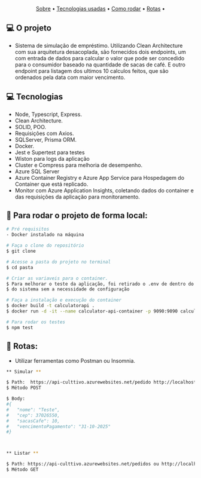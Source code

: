 <p align="center">
 <a href="#computer-o-projeto">Sobre</a> •
 <a href="#computer-tecnologias">Tecnologias usadas</a> • 
 <a href="#mag_right-para-rodar-o-projeto-de-forma-local">Como rodar</a> • 
 <a href="#mag_right-rotas">Rotas</a> • 
</p>

## :computer: O projeto

- Sistema de simulação de empréstimo. Utilizando Clean Architecture com sua arquitetura desacoplada, são fornecidos dois endpoints, um com entrada de dados para calcular o valor que pode ser concedido para o consumidor baseado na quantidade de sacas de café. E outro endpoint para listagem dos ultimos 10 calculos feitos, que são ordenados pela data com maior vencimento.

## :computer: Tecnologias

- Node, Typescript, Express.
- Clean Architecture.
- SOLID, POO.
- Requisições com Axios.
- SQLServer, Prisma ORM.
- Docker.
- Jest e Supertest para testes
- Wiston para logs da aplicação
- Cluster e Compress para melhoria de desempenho.
- Azure SQL Server
- Azure Container Registry e Azure App Service para Hospedagem do Container que está replicado.
- Monitor com Azure Application Insights, coletando dados do container e das requisições da aplicação para monitoramento.

## :mag_right: Para rodar o projeto de forma local:

```bash
# Pré requisitos
- Docker instalado na máquina

# Faça o clone do repositório
$ git clone

# Acesse a pasta do projeto no terminal
$ cd pasta

# Criar as variaveis para o container.
$ Para melhorar o teste da aplicação, foi retirado o .env de dentro do gitignore, para início imediato
$ do sistema sem a necessidade de configuração

# Faça a instalação e execução do container
$ docker build -t calculatorapi .
$ docker run -d -it --name calculator-api-container -p 9090:9090 calculatorapi

# Para rodar os testes
$ npm test

```

## :mag_right: Rotas:

- Utilizar ferramentas como Postman ou Insomnia.

```bash
** Simular **

$ Path:  https://api-culttivo.azurewebsites.net/pedido http://localhost:9090/pedido
$ Método POST

$ Body:
#{
#	"nome": "Teste",
#	"cep": 37026550,
#	"sacasCafe": 10,
#	"vencimentoPagamento": "31-10-2025"
#}



** Listar **

$ Path: https://api-culttivo.azurewebsites.net/pedidos ou http://localhost:9090/pedidos
$ Método GET

```
